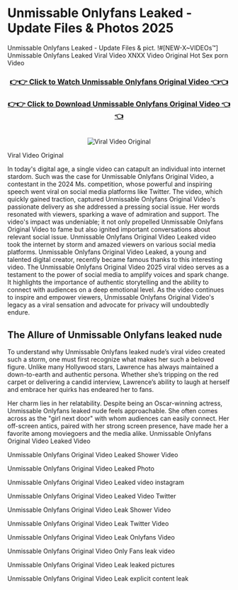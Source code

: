 # Unmissable Onlyfans Leaked - Update Files & Photos 2025

Unmissable Onlyfans Leaked - Update Files & pict. !#[NEW-X~VIDEOs™] Unmissable Onlyfans Leaked Viral Video XNXX Video Original Hot Sex porn Video
<br>
<div align="center">
<h3><a href="https://links2leaks.com?utm_source=unmissable&utm_medium=gitlong" rel="nofollow">👉👉 Click to Watch Unmissable Onlyfans Original Video 👈👈</a></h3>
<h3><a href="https://links2leaks.com?utm_source=unmissable&utm_medium=gitlong" rel="nofollow">👉👉 Click to Download Unmissable Onlyfans Original Video 👈👈</a></h3>
<br>
<a href="https://links2leaks.com?utm_source=unmissable&utm_medium=gitlong" rel="nofollow"><img src="https://i.ibb.co/Gkj2r4b/banner.png" alt="Viral Video Original" style="max-width: 100%; display: inline-block;" data-target="animated-image.originalImage"></a>
</div>

Viral Video Original

In today's digital age, a single video can catapult an individual into internet stardom. Such was the case for Unmissable Onlyfans Original Video, a contestant in the 2024 Ms. competition, whose powerful and inspiring speech went viral on social media platforms like Twitter.
The video, which quickly gained traction, captured Unmissable Onlyfans Original Video's passionate delivery as she addressed a pressing social issue. Her words resonated with viewers, sparking a wave of admiration and support. The video's impact was undeniable; it not only propelled Unmissable Onlyfans Original Video to fame but also ignited important conversations about relevant social issue.
Unmissable Onlyfans Original Video Leaked video took the internet by storm and amazed viewers on various social media platforms. Unmissable Onlyfans Original Video Leaked, a young and talented digital creator, recently became famous thanks to this interesting video.
The Unmissable Onlyfans Original Video 2025 viral video serves as a testament to the power of social media to amplify voices and spark change. It highlights the importance of authentic storytelling and the ability to connect with audiences on a deep emotional level. As the video continues to inspire and empower viewers, Unmissable Onlyfans Original Video's legacy as a viral sensation and advocate for privacy will undoubtedly endure.

<h2>The Allure of Unmissable Onlyfans leaked nude</h2>


To understand why Unmissable Onlyfans leaked nude’s viral video created such a storm, one must first recognize what makes her such a beloved figure. Unlike many Hollywood stars, Lawrence has always maintained a down-to-earth and authentic persona. Whether she’s tripping on the red carpet or delivering a candid interview, Lawrence’s ability to laugh at herself and embrace her quirks has endeared her to fans.

Her charm lies in her relatability. Despite being an Oscar-winning actress, Unmissable Onlyfans leaked nude feels approachable. She often comes across as the "girl next door" with whom audiences can easily connect. Her off-screen antics, paired with her strong screen presence, have made her a favorite among moviegoers and the media alike.
Unmissable Onlyfans Original Video Leaked Video

Unmissable Onlyfans Original Video Leaked Shower Video

Unmissable Onlyfans Original Video Leaked Photo

Unmissable Onlyfans Original Video Leaked video instagram

Unmissable Onlyfans Original Video Leaked Video Twitter

Unmissable Onlyfans Original Video Leak Shower Video

Unmissable Onlyfans Original Video Leak Twitter Video

Unmissable Onlyfans Original Video Leak Onlyfans Video

Unmissable Onlyfans Original Video Only Fans leak video

Unmissable Onlyfans Original Video Leak leaked pictures

Unmissable Onlyfans Original Video Leak explicit content leak